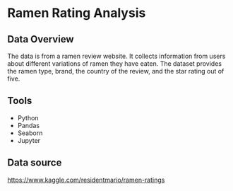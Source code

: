 # Ramen Rating Analysis

## Data Overview
The data is from a ramen review website. It collects information from users about different variations of ramen they have eaten.
The dataset provides the ramen type, brand, the country of the review, and the star rating out of five. 

## Tools
* Python 
* Pandas
* Seaborn
* Jupyter

## Data source
https://www.kaggle.com/residentmario/ramen-ratings
